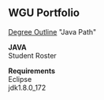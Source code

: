 ## WGU Portfolio

[Degree Outline](https://www.wgu.edu/online-it-degrees/software-development-bachelors-program.html) "Java Path"



**JAVA**  
  Student Roster

**Requirements**  
  Eclipse  
  jdk1.8.0_172  
